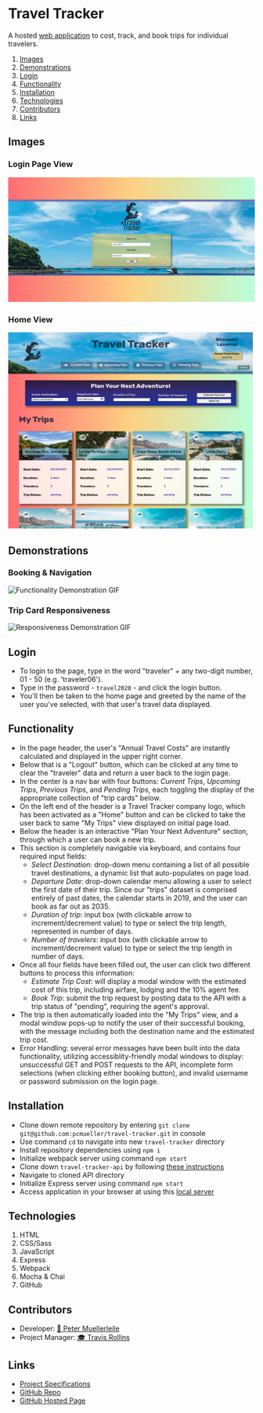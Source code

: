 # Travel Tracker

A hosted [web application](https://pcmueller.github.io/travel-tracker/) to cost, track, and book trips for individual travelers.

1. [Images](#images)
2. [Demonstrations](#demonstrations)
3. [Login](#walkthrough)
4. [Functionality](#functionality)
5. [Installation](#installation)
6. [Technologies](#technologies)
7. [Contributors](#contributors)
8. [Links](#resources)

## Images

### Login Page View

<img width="600" alt="Login Page View" src="./src/images/login-view.png">

### Home View

<img width="500" height="400" alt="Home Page View" src="./src/images/home-page-large.png">

## Demonstrations

### Booking & Navigation

![Functionality Demonstration GIF](https://media.giphy.com/media/YhLq8vdNNrDIr8stZg/giphy.gif)

### Trip Card Responsiveness

![Responsiveness Demonstration GIF](https://media.giphy.com/media/ow6HfUcgbA5NFFu2dX/giphy.gif)


## Login
* To login to the page, type in the word "traveler" + any two-digit number, 01 - 50 (e.g. 'traveler06').
* Type in the password - `travel2020` - and click the login button.
* You'll then be taken to the home page and greeted by the name of the user you've selected, with that user's travel data displayed.

## Functionality

* In the page header, the user's "Annual Travel Costs" are instantly calculated and displayed in the upper right corner.
* Below that is a "Logout" button, which can be clicked at any time to clear the "traveler" data and return a user back to the login page.
* In the center is a nav bar with four buttons: *Current Trips*, *Upcoming Trips*, *Previous Trips*, and *Pending Trips*, each toggling the display of the appropriate collection of "trip cards" below.
* On the left end of the header is a Travel Tracker company logo, which has been activated as a "Home" button and can be clicked to take the user back to same "My Trips" view displayed on initial page load.
* Below the header is an interactive "Plan Your Next Adventure" section, through which a user can book a new trip.
* This section is completely navigable via keyboard, and contains four required input fields:
  - *Select Destination*: drop-down menu containing a list of all possible travel destinations, a dynamic list that auto-populates on page load.
  - *Departure Date*: drop-down calendar menu allowing a user to select the first date of their trip.  Since our "trips" dataset is comprised entirely of past dates, the calendar starts in 2019, and the user can book as far out as 2035.
  - *Duration of trip*: input box (with clickable arrow to increment/decrement value) to type or select the trip length, represented in number of days.
  - *Number of travelers*: input box (with clickable arrow to increment/decrement value) to type or select the trip length in number of days.
* Once all four fields have been filled out, the user can click two different buttons to process this information:
  - *Estimate Trip Cost*: will display a modal window with the estimated cost of this trip, including airfare, lodging and the 10% agent fee.
  - *Book Trip*: submit the trip request by posting data to the API with a trip status of "pending", requiring the agent's approval.
* The trip is then automatically loaded into the "My Trips" view, and a modal window pops-up to notify the user of their successful booking, with the message including both the destination name and the estimated trip cost.
* Error Handling: several error messages have been built into the data functionality, utilizing accessiblity-friendly modal windows to display: unsuccessful GET and POST requests to the API, incomplete form selections (when clicking either booking button), and invalid username or password submission on the login page.

## Installation

* Clone down remote repository by entering `git clone git@github.com:pcmueller/travel-tracker.git` in console
* Use command `cd` to navigate into new `travel-tracker` directory
* Install repository dependencies using `npm i`
* Initialize webpack server using command `npm start`
* Clone down `travel-tracker-api` by following [these instructions](https://github.com/turingschool-examples/travel-tracker-api)
* Navigate to cloned API directory 
* Initialize Express server using command `npm start`
* Access application in your browser at using this [local server](http://localhost:8080/)

## Technologies

1. HTML
2. CSS/Sass
3. JavaScript
4. Express
5. Webpack
6. Mocha & Chai
7. GitHub

## Contributors

* Developer: [🦥 Peter Muellerleile](https://github.com/pcmueller)
* Project Manager: [🎓 Travis Rollins](https://github.com/Kalikoze)

## Links

* [Project Specifications](https://frontend.turing.edu/projects/travel-tracker.html)
* [GitHub Repo](https://github.com/pcmueller/travel-tracker)
* [GitHub Hosted Page](https://pcmueller.github.io/travel-tracker/)
